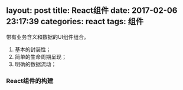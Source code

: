 layout: post
title: React组件
date: 2017-02-06 23:17:39
categories: react
tags: 组件
---
带有业务含义和数据的UI组件组合。
<!-- more -->
1. 基本的封装性；
2. 简单的生命周期呈现；
3. 明确的数据流动；

### React组件的构建
